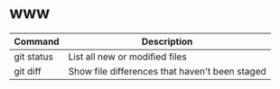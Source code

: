 # www

| Command | Description |
| --- | --- |
| git status | List all new or modified files |
| git diff | Show file differences that haven't been staged |


